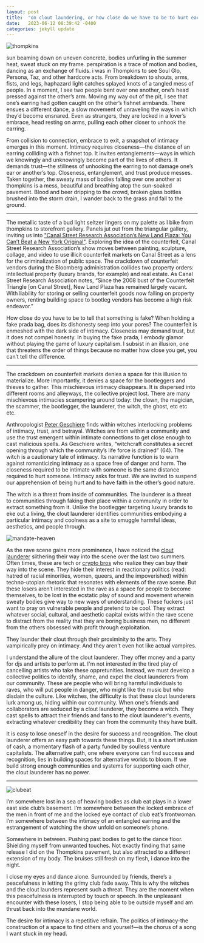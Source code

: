 ```yaml
---
layout: post
title:  "on clout laundering, or how close do we have to be to hurt each other"
date:   2023-06-12 08:39:42 -0400
categories: jekyll update
---
```


![thompkins](https://github.com/certainlives/certainlives.github.io/blob/e6b729b1bac61c433b0a40d9c7b0f282ecf73648/assets/img/thompkins.jpg)

sun beaming down on uneven concrete, bodies unfurling in the summer heat, sweat stuck on my frame. perspiration is a trace of motion and bodies, dancing as an exchange of fluids. i was in Thompkins to see Soul Glo, Persona, Taz, and other hardcore acts. From breakdown to shouts, arms, fists, and legs, haphazard light catches splayed knots of a tangled mess of people. In a moment, I see two people bent over one another, one’s head pressed against the other’s arm. Moving my way out of the pit, I see that one’s earring had gotten caught on the other’s fishnet armbands. There ensues a different dance, a slow movement of unraveling the ways in which they’d become ensnared. Even as strangers, they are locked in a lover’s embrace, head resting on arms, pulling each other closer to unhook the earring.

From collision to connection, embrace to exit, a snapshot of intimacy emerges in this moment. Intimacy requires closeness—the distance of an earring colliding with a fishnet top. It invites entanglements—ways in which we knowingly and unknowingly become part of the lives of others. It demands trust—the stillness of unhooking the earring to not damage one’s ear or another’s top. Closeness, entanglement, and trust produce messes. Taken together, the sweaty mass of bodies falling over one another at thompkins is a mess, beautiful and breathing atop the sun-soaked pavement. Blood and beer dripping to the crowd, broken glass bottles brushed into the storm drain, I wander back to the grass and fall to the ground. 

-	- -

The metallic taste of a bud light seltzer lingers on my palette as I bike from thompkins to storefront gallery. Panels jut out from the triangular gallery, inviting us into ["Canal Street Research Association’s New Land Plaza: You Can’t Beat a New York Original"](https://storefrontnews.org/programming/new-land-plaza-you-cant-beat-a-new-york-original/ "Canal Street Research Association’s New Land Plaza: You Can’t Beat a New York Original"). Exploring the idea of the counterfeit, Canal Street Research Association’s show moves between painting, sculpture, collage, and video to use illicit counterfeit markets on Canal Street as a lens for the criminalization of public space. The crackdown of counterfeit vendors during the Bloomberg administration collides two property orders: intellectual property (luxury brands, for example) and real estate. As Canal Street Research Association notes, “Since the 2008 bust of the Counterfeit Triangle [on Canal Street], New Land Plaza has remained largely vacant. With liability for storing or selling counterfeit goods now falling on property owners, renting building space to bootleg vendors has become a high risk endeavor.” 

How close do you have to be to tell that something is fake? When holding a fake prada bag, does its dishonesty seep into your pores? The counterfeit is enmeshed with the dark side of intimacy. Closeness may demand trust, but it does not compel honesty. In buying the fake prada, I embody glamor without playing the game of luxury capitalism. I subsist in an illusion, one that threatens the order of things because no matter how close you get, you can’t tell the difference. 

-	- -

The crackdown on counterfeit markets denies a space for this illusion to materialize. More importantly, it denies a space for the bootleggers and thieves to gather. This mischievous intimacy disappears. It is dispersed into different rooms and alleyways, the collective project lost. There are many mischievous intimacies scampering around today: the clown, the magician, the scammer, the bootlegger, the launderer, the witch, the ghost, etc etc etc. 

Anthropologist [Peter Geschiere](https://press.uchicago.edu/ucp/books/book/chicago/W/bo15712880.html "Peter Geschiere") finds within witches interlocking problems of intimacy, trust, and betrayal. Witches are from within a community and use the trust emergent within intimate connections to get close enough to cast malicious spells. As Geschiere writes, “witchcraft constitutes a secret opening through which the community’s life force is drained” (64). The witch is a cautionary tale of intimacy. Its narrative function is to warn against romanticizing intimacy as a space free of danger and harm. The closeness required to be intimate with someone is the same distance required to hurt someone. Intimacy asks for trust. We are invited to suspend our apprehension of being hurt and to have faith in the other’s good nature. 

The witch is a threat from inside of communities. The launderer is a threat to communities through faking their place within a community in order to extract something from it. Unlike the bootlegger targeting luxury brands to eke out a living, the clout launderer identifies communities embodying a particular intimacy and coolness as a site to smuggle harmful ideas, aesthetics, and people through. 

![mandate-heaven](https://github.com/certainlives/certainlives.github.io/blob/e6b729b1bac61c433b0a40d9c7b0f282ecf73648/assets/img/mandate-heaven.jpg)

As the rave scene gains more prominence, I have noticed the [clout launderer](https://www.reddit.com/gallery/1465e9e "clout launderer") slithering their way into the scene over the last two summers. Often times, these are tech or [crypto bros](https://www.coindesk.com/web3/2022/05/05/everything-you-always-wanted-to-know-about-miladys-but-were-afraid-to-ask/ "crypto bros") who realize they can buy their way into the scene. They hide their interest in reactionary politics (read: hatred of racial minorities, women, queers, and the impoverished) within techno-utopian rhetoric that resonates with elements of the rave scene. But these losers aren’t interested in the rave as a space for people to become themselves, to be lost in the ecstatic play of sound and movement wherein sweaty bodies give way to new ways of understanding. These fuckers just want to pray on vulnerable people and pretend to be cool. They extract whatever social, cultural, and aesthetic capital exists within the rave scene to distract from the reality that they are boring business men, no different from the others obsessed with profit through exploitation. 

They launder their clout through their proximinity to the arts. They vampirically prey on intimacy. And they aren't even hot like actual vampires. 

I understand the allure of the clout launderer. They offer money and a party for djs and artists to perform at. I'm not interested in the tired play of cancelling artists who take these oppretunities. Instead, we must develop a collective politics to identify, shame, and expel the clout launderers from our community. These are people who will bring harmful individuals to raves, who will put people in danger, who might like the music but who disdain the culture. Like witches, the difficulty is that these clout launderers lurk among us, hiding within our community. When one's friends and collaborators are seduced by a clout launderer, they become a witch. They cast spells to attract their friends and fans to the clout launderer's events, extracting whatever credibility they can from the community they have built.

It is easy to lose oneself in the desire for success and recognition. The clout launderer offers an easy path towards these things. But, it is a short infusion of cash, a momentary flash of a party funded by soulless venture capitalists. The alternative path, one where everyone can find success and recognition, lies in building spaces for alternative worlds to bloom. If we build strong enough communities and systems for supporting each other, the clout launderer has no power.

- - -

![clubeat](https://github.com/certainlives/certainlives.github.io/blob/0e12d6eb13297769ea1ea0981cc451661ec2dfd8/assets/img/clubeat.jpg)

I’m somewhere lost in a sea of heaving bodies as club eat plays in a lower east side club’s basement. I’m somewhere between the locked embrace of the men in front of me and the locked eye contact of club eat’s frontwoman. I’m somewhere between the intimacy of an entangled earring and the estrangement of watching the show unfold on someone’s phone. 

Somewhere in between. Pushing past bodies to get to the dance floor. Shielding myself from unwanted touches. Not exactly finding that same release I did on the Thompkins pavement, but also attracted to a different extension of my body. The bruises still fresh on my flesh, i dance into the night.

I close my eyes and dance alone. Surrounded by friends, there’s a peacefulness in letting the grimy club fade away. This is why the witches and the clout launders represent such a threat. They are the moment when this peacefulness is interrupted by touch or speech. In the unpleasant encounter with these losers, I stop being able to be outside myself and am thrust back into the mundane world. 

The desire for intimacy is a repetitive refrain. The politics of intimacy-the construction of a space to find others and yourself—is the chorus of a song I want stuck in my head. 
